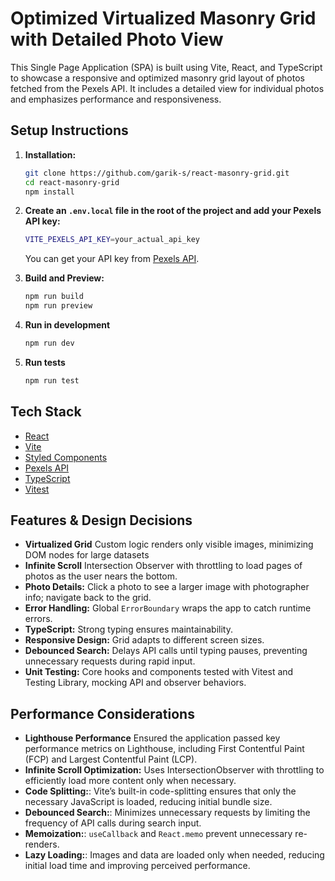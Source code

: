 # Optimized Virtualized Masonry Grid with Detailed Photo View

This Single Page Application (SPA) is built using Vite, React, and TypeScript to showcase a responsive and optimized masonry grid layout of photos fetched from the Pexels API. It includes a detailed view for individual photos and emphasizes performance and responsiveness.

## Setup Instructions

1.  **Installation:**
    ```bash
    git clone https://github.com/garik-s/react-masonry-grid.git
    cd react-masonry-grid
    npm install
    ```
2.  **Create an `.env.local` file in the root of the project and add your Pexels API key:**
    ```bash
    VITE_PEXELS_API_KEY=your_actual_api_key
    ```
    You can get your API key from [Pexels API](https://www.pexels.com/api/key/).

3.  **Build and Preview:**
    ```bash
    npm run build
    npm run preview
    ```

4.  **Run in development**
    ```bash
    npm run dev
    ```
5.  **Run tests**
    ```bash
    npm run test
    ```

## Tech Stack
- [React](https://reactjs.org/)
- [Vite](https://vitejs.dev/)
- [Styled Components](https://styled-components.com/)
- [Pexels API](https://www.pexels.com/api/)
- [TypeScript](https://www.typescriptlang.org/)
- [Vitest](https://vitest.dev/)

## Features & Design Decisions

-    **Virtualized Grid** Custom logic renders only visible images, minimizing DOM nodes for large datasets
-    **Infinite Scroll** Intersection Observer with throttling to load pages of photos as the user nears the bottom.
-    **Photo Details:** Click a photo to see a larger image with photographer info; navigate back to the grid.
-    **Error Handling:** Global `ErrorBoundary` wraps the app to catch runtime errors.
-    **TypeScript:**  Strong typing ensures maintainability.
-    **Responsive Design:** Grid adapts to different screen sizes.
-    **Debounced Search:** Delays API calls until typing pauses, preventing unnecessary requests during rapid input.
-    **Unit Testing:** Core hooks and components tested with Vitest and Testing Library, mocking API and observer behaviors.


## Performance Considerations

-    **Lighthouse Performance** Ensured the application passed key performance metrics on Lighthouse, including First Contentful Paint (FCP) and Largest Contentful Paint (LCP).
-    **Infinite Scroll Optimization:** Uses IntersectionObserver with throttling to efficiently load more content only when necessary.
-    **Code Splitting:**: Vite’s built-in code-splitting ensures that only the necessary JavaScript is loaded, reducing initial bundle size.
-    **Debounced Search:**: Minimizes unnecessary requests by limiting the frequency of API calls during search input.
-    **Memoization:**: `useCallback` and `React.memo` prevent unnecessary re-renders.
-    **Lazy Loading:**: Images and data are loaded only when needed, reducing initial load time and improving perceived performance.